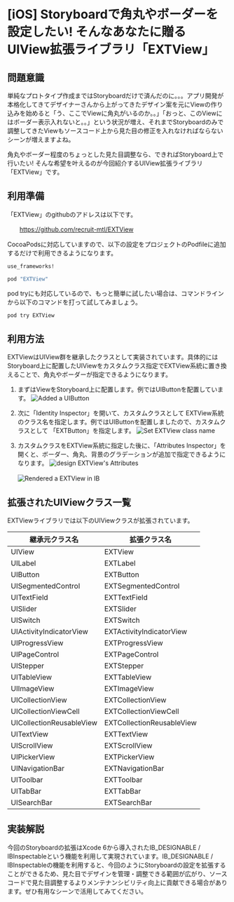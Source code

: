 [iOS] Storyboardで角丸やボーダーを設定したい! そんなあなたに贈るUIView拡張ライブラリ「EXTView」
===


問題意識
---
単純なプロトタイプ作成まではStoryboardだけで済んだのに。。。アプリ開発が本格化してきてデザイナーさんから上がってきたデザイン案を元にViewの作り込みを始めると「う、ここでViewに角丸がいるのか。。」「おっと、このViewにはボーダー表示入れないと。。」という状況が増え、それまでStoryboardのみで調整してきたViewもソースコード上から見た目の修正を入れなければならないシーンが増えますよね。

角丸やボーダー程度のちょっとした見た目調整なら、できればStoryboard上で行いたい! そんな希望を叶えるのが今回紹介するUIView拡張ライブラリ「EXTView」です。


利用準備
---
「EXTView」のgithubのアドレスは以下です。

　　https://github.com/recruit-mtl/EXTView

CocoaPodsに対応していますので、以下の設定をプロジェクトのPodfileに追加するだけで利用できるようになります。

```ruby
use_frameworks!

pod "EXTView"
```

pod tryにも対応しているので、もっと簡単に試したい場合は、コマンドラインから以下のコマンドを打って試してみましょう。

```bash
pod try EXTView
```

利用方法
---
EXTViewはUIView群を継承したクラスとして実装されています。具体的にはStoryboard上に配置したUIViewをカスタムクラス指定でEXTView系統に置き換えることで、角丸やボーダーが指定できるようになります。

1. まずはViewをStoryboard上に配置します。例ではUIButtonを配置しています。
![Added a UIButton](https://github.com/recruit-mtl/EXTView/raw/master/Images/README/added_buttton.png)

1. 次に「Identity Inspector」を開いて、カスタムクラスとして EXTView系統のクラス名を指定します。例ではUIButtonを配置しましたので、カスタムクラスとして 「EXTButton」を指定します。
![Set EXTView class name](https://github.com/recruit-mtl/EXTView/raw/master/Images/README/identity_inspector.png)

1. カスタムクラスをEXTView系統に指定した後に、「Attributes Inspector」を開くと、ボーダー、角丸、背景のグラデーションが追加で指定できるようになります。
![design EXTView's Attributes](https://github.com/recruit-mtl/EXTView/raw/master/Images/README/attributes_inspector2.png)<br/><br/>
![Rendered a EXTView in IB](https://github.com/recruit-mtl/EXTView/raw/master/Images/README/set_attributes_button.png)

拡張されたUIViewクラス一覧
---
EXTViewライブラリでは以下のUIViewクラスが拡張されています。

| 継承元クラス名 | 拡張クラス名 |
|---|---|
| UIView | EXTView |
| UILabel | EXTLabel |
| UIButton | EXTButton |
| UISegmentedControl | EXTSegmentedControl |
| UITextField | EXTTextField |
| UISlider | EXTSlider |
| UISwitch | EXTSwitch |
| UIActivityIndicatorView | EXTActivityIndicatorView |
| UIProgressView | EXTProgressView |
| UIPageControl | EXTPageControl |
| UIStepper | EXTStepper |
| UITableView | EXTTableView |
| UIImageView | EXTImageView |
| UICollectionView | EXTCollectionView |
| UICollectionViewCell | EXTCollectionViewCell |
| UICollectionReusableView | EXTCollectionReusableView |
| UITextView | EXTTextView |
| UIScrollView | EXTScrollView |
| UIPickerView | EXTPickerView |
| UINavigationBar | EXTNavigationBar |
| UIToolbar | EXTToolbar |
| UITabBar | EXTTabBar |
| UISearchBar | EXTSearchBar |

実装解説
---
今回のStoryboardの拡張はXcode 6から導入されたIB_DESIGNABLE / IBInspectableという機能を利用して実現されています。IB_DESIGNABLE / IBInspectableの機能を利用すると、今回のようにStoryboardの設定を拡張することができるため、見た目でデザインを管理・調整できる範囲が広がり、ソースコードで見た目調整するよりメンテナンシビリティ向上に貢献できる場合があります。ぜひ有用なシーンで活用してみてください。

